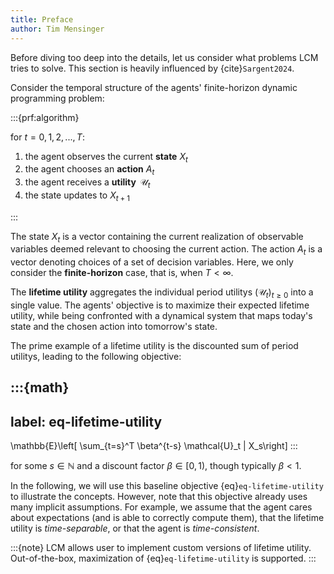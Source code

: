 ```yaml
---
title: Preface
author: Tim Mensinger
---
```


Before diving too deep into the details, let us consider what problems LCM tries to
solve. This section is heavily influenced by {cite}`Sargent2024`.

Consider the temporal structure of the agents' finite-horizon dynamic programming
problem:

:::{prf:algorithm}

for $t = 0, 1, 2, ..., T$:

1. the agent observes the current **state** $X_t$
1. the agent chooses an **action** $A_t$
1. the agent receives a **utility** $\,\mathcal{U}_t$
1. the state updates to $X_{t+1}$

:::

The state $X_t$ is a vector containing the current realization of observable variables
deemed relevant to choosing the current action. The action $A_t$ is a vector denoting
choices of a set of decision variables. Here, we only consider the **finite-horizon**
case, that is, when $T < \infty$.

The **lifetime utility** aggregates the individual period utilitys
$(\mathcal{U}_t)_{t \geq 0}$ into a single value. The agents' objective is to maximize
their expected lifetime utility, while being confronted with a dynamical system that
maps today's state and the chosen action into tomorrow's state.

The prime example of a lifetime utility is the discounted sum of period utilitys,
leading to the following objective:

:::{math}
---
label: eq-lifetime-utility
---
\mathbb{E}\left[ \sum_{t=s}^T \beta^{t-s} \mathcal{U}_t | X_s\right]
:::

for some $s \in \mathbb{N}$ and a discount factor $\beta \in [0, 1)$, though typically
$\beta < 1$.

In the following, we will use this baseline objective {eq}`eq-lifetime-utility` to
illustrate the concepts. However, note that this objective already uses many implicit
assumptions. For example, we assume that the agent cares about expectations (and is able
to correctly compute them), that the lifetime utility is *time-separable*, or that the
agent is *time-consistent*.

:::{note}
LCM allows user to implement custom versions of lifetime utility. Out-of-the-box,
maximization of {eq}`eq-lifetime-utility` is supported.
:::
